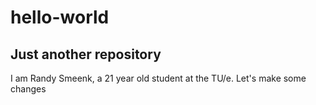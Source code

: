 # hello-world
Just another repository
-------------
I am Randy Smeenk, a 21 year old student at the TU/e.
Let's make some changes
